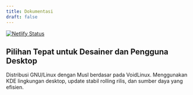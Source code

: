 ```yaml
---
title: Dokumentasi
draft: false
---
```


<!-- markdownlint-capture -->
<!-- markdownlint-disable MD033 -->

<span class="badge-placeholder">[![Netlify Status](https://api.netlify.com/api/v1/badges/a8184f33-1da1-4463-974a-57bdbeafd331/deploy-status)](https://app.netlify.com/sites/docslangitketujuh/deploys)</span>

<!-- markdownlint-restore -->

## Pilihan Tepat untuk Desainer dan Pengguna Desktop

Distribusi GNU/Linux dengan Musl berdasar pada VoidLinux. Menggunakan KDE lingkungan desktop, update stabil rolling rilis, dan sumber daya yang efisien.
